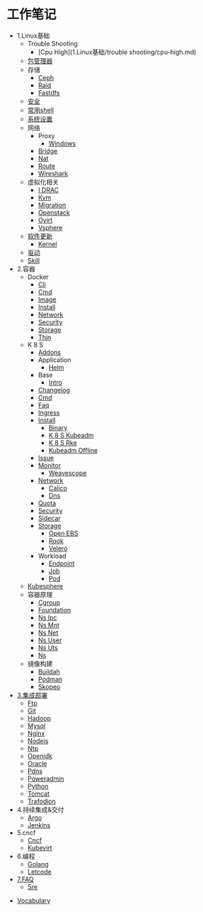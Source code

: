 # 工作笔记

- 1.Linux基础
  - Trouble Shooting
    * [Cpu High](1.Linux基础/trouble shooting/cpu-high.md)
  - [包管理器](1.Linux基础/包管理器/README.md)
  - 存储
    - [Ceph](1.Linux基础/存储/ceph/README.md)
    - [Raid](1.Linux基础/存储/raid/README.md)
    * [Fastdfs](1.Linux基础/存储/fastdfs.md)
  - [安全](1.Linux基础/安全/README.md)
  - [常用shell](1.Linux基础/常用shell/README.md)
  - [系统设置](1.Linux基础/系统设置/README.md)
  - 网络
    - Proxy
      * [Windows](1.Linux基础/网络/proxy/windows.md)
    * [Bridge](1.Linux基础/网络/bridge.md)
    * [Nat](1.Linux基础/网络/nat.md)
    * [Route](1.Linux基础/网络/route.md)
    * [Wireshark](1.Linux基础/网络/wireshark.md)
  - 虚拟化相关
    * [I DRAC](1.Linux基础/虚拟化相关/iDRAC.md)
    * [Kvm](1.Linux基础/虚拟化相关/kvm.md)
    * [Migration](1.Linux基础/虚拟化相关/migration.md)
    * [Openstack](1.Linux基础/虚拟化相关/openstack.md)
    * [Ovirt](1.Linux基础/虚拟化相关/Ovirt.md)
    * [Vsphere](1.Linux基础/虚拟化相关/vsphere.md)
  - [软件更新](1.Linux基础/软件更新/README.md)
    - [Kernel](1.Linux基础/软件更新/kernel/README.md)
  - [驱动](1.Linux基础/驱动/README.md)
  * [Skill](1.Linux基础/skill.md)
- 2.容器
  - Docker
    - [Cli](2.容器/docker/cli/cli.md)
    - [Cmd](2.容器/docker/cmd/cmd.md)
    - [Image](2.容器/docker/image/image.md)
    - [Install](2.容器/docker/install/install.md)
    - [Network](2.容器/docker/network/network.md)
    - [Security](2.容器/docker/security/security.md)
    - [Storage](2.容器/docker/storage/storage.md)
    - [Thin](2.容器/docker/thin/thin.md)
  - K 8 S
    - [Addons](2.容器/k8s/addons/addons.md)
    - Application
      * [Helm](2.容器/k8s/application/helm.md)
    - Base
      * [Intro](2.容器/k8s/base/intro.md)
    - [Changelog](2.容器/k8s/changelog/changelog.md)
    - [Cmd](2.容器/k8s/cmd/cmd.md)
    - [Faq](2.容器/k8s/faq/faq.md)
    - [Ingress](2.容器/k8s/ingress/ingress.md)
    - [Install](2.容器/k8s/install/README.md)
      * [Binary](2.容器/k8s/install/binary.md)
      * [K 8 S Kubeadm](2.容器/k8s/install/k8s-kubeadm.md)
      * [K 8 S Rke](2.容器/k8s/install/k8s-rke.md)
      * [Kubeadm Offline](2.容器/k8s/install/kubeadm-offline.md)
    - [Issue](2.容器/k8s/issue/issue.md)
    - [Monitor](2.容器/k8s/monitor/README.md)
      * [Weavescope](2.容器/k8s/monitor/weavescope.md)
    - [Network](2.容器/k8s/network/README.md)
      * [Calico](2.容器/k8s/network/calico.md)
      * [Dns](2.容器/k8s/network/dns.md)
    - [Quota](2.容器/k8s/quota/quota.md)
    - [Security](2.容器/k8s/security/security.md)
    - [Sidecar](2.容器/k8s/sidecar/sidecar.md)
    - [Storage](2.容器/k8s/storage/README.md)
      * [Open EBS](2.容器/k8s/storage/OpenEBS.md)
      * [Rook](2.容器/k8s/storage/rook.md)
      * [Velero](2.容器/k8s/storage/Velero.md)
    - Workload
      * [Endpoint](2.容器/k8s/workload/endpoint.md)
      * [Job](2.容器/k8s/workload/job.md)
      * [Pod](2.容器/k8s/workload/pod.md)
  - [Kubesphere](2.容器/kubesphere/README.md)
  - 容器原理
    * [Cgroup](2.容器/容器原理/cgroup.md)
    * [Foundation](2.容器/容器原理/foundation.md)
    * [Ns Ipc](2.容器/容器原理/ns-ipc.md)
    * [Ns Mnt](2.容器/容器原理/ns-mnt.md)
    * [Ns Net](2.容器/容器原理/ns-net.md)
    * [Ns User](2.容器/容器原理/ns-user.md)
    * [Ns Uts](2.容器/容器原理/ns-uts.md)
    * [Ns](2.容器/容器原理/ns.md)
  - 镜像构建
    * [Buildah](2.容器/镜像构建/buildah.md)
    * [Podman](2.容器/镜像构建/podman.md)
    * [Skopeo](2.容器/镜像构建/skopeo.md)
- [3.集成部署](3.集成部署/README.md)
  - [Ftp](3.集成部署/ftp/README.md)
  - [Git](3.集成部署/git/README.md)
  - [Hadoop](3.集成部署/hadoop/README.md)
  - [Mysql](3.集成部署/mysql/README.md)
  - [Nginx](3.集成部署/nginx/README.md)
  - [Nodejs](3.集成部署/nodejs/README.md)
  - [Ntp](3.集成部署/ntp/README.md)
  - [Openjdk](3.集成部署/openjdk/README.md)
  - [Oracle](3.集成部署/oracle/README.md)
  - [Pdns](3.集成部署/pdns/README.md)
  - [Poweradmin](3.集成部署/poweradmin/README.md)
  - [Python](3.集成部署/python/README.md)
  - [Tomcat](3.集成部署/tomcat/README.md)
  - [Trafodion](3.集成部署/trafodion/README.md)
- 4.持续集成&交付
  - [Argo](4.持续集成&交付/argo/README.md)
  - [Jenkins](4.持续集成&交付/jenkins/README.md)
- 5.cncf
  * [Cncf](5.cncf/cncf.md)
  * [Kubevirt](5.cncf/kubevirt.md)
- 6.编程
  - [Golang](6.编程/golang/README.md)
  - [Letcode](6.编程/letcode/letcode.md)
- [7.FAQ](7.FAQ/README.md)
  * [Sre](7.FAQ/sre.md)
* [Vocabulary](vocabulary.md)
